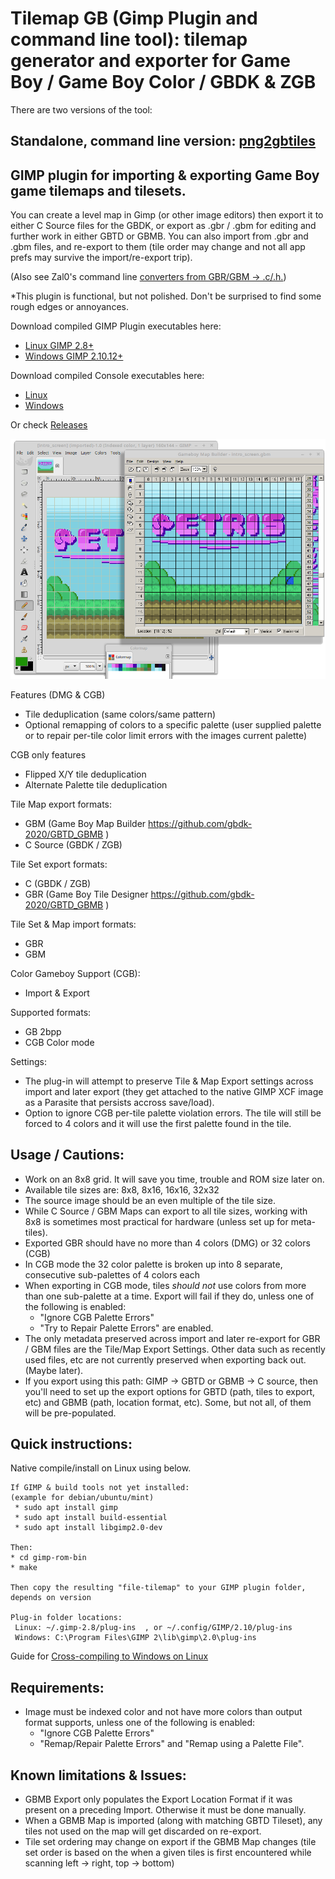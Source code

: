 Tilemap GB (Gimp Plugin and command line tool): tilemap generator and exporter for Game Boy / Game Boy Color / GBDK & ZGB
===========

There are two versions of the tool:

## Standalone, command line version: [png2gbtiles](/console)

## GIMP plugin for importing & exporting Game Boy game tilemaps and tilesets.

You can create a level map in Gimp (or other image editors) then export it to either C Source files for the GBDK, or export as .gbr / .gbm for editing and further work in either GBTD or GBMB. You can also import from .gbr and .gbm files, and re-export to them (tile order may change and not all app prefs may survive the import/re-export trip).

(Also see Zal0's command line [converters from GBR/GBM -> .c/.h.](https://github.com/Zal0/ZGB/tree/master/tools)) 

*This plugin is functional, but not polished. Don't be surprised to find some rough edges or annoyances.

Download compiled GIMP Plugin executables here:
 * [Linux GIMP 2.8+](/bin/linux)
 * [Windows GIMP 2.10.12+](/bin/windows)

Download compiled Console executables here:
 * [Linux](/console/bin/linux)
 * [Windows](/console/bin/windows)

Or check [Releases](https://github.com/bbbbbr/gimp-tilemap-gb/releases)

![Opening a Game Boy Map Builder map as an image in GIMP](https://raw.githubusercontent.com/bbbbbr/gimp-tilemap/master/info/gimp-tilemap-plugin-screenshot.png)


Features (DMG & CGB)
 * Tile deduplication (same colors/same pattern)
 * Optional remapping of colors to a specific palette (user supplied palette or to repair per-tile color limit errors with the images current palette)

CGB only features
 * Flipped X/Y tile deduplication
 * Alternate Palette tile deduplication

Tile Map export formats:
* GBM (Game Boy Map Builder https://github.com/gbdk-2020/GBTD_GBMB )
* C Source (GBDK / ZGB)

Tile Set export formats:
 * C (GBDK / ZGB)
 * GBR (Game Boy Tile Designer https://github.com/gbdk-2020/GBTD_GBMB )

Tile Set & Map import formats:
 * GBR
 * GBM

Color Gameboy Support (CGB):
 * Import & Export

Supported formats:
 * GB 2bpp
 * CGB Color mode

Settings:
 * The plug-in will attempt to preserve Tile & Map Export settings across import and later export (they get attached to the native GIMP XCF image as a Parasite that persists accross save/load).
 * Option to ignore CGB per-tile palette violation errors. The tile will still be forced to 4 colors and it will use the first palette found in the tile.


## Usage / Cautions:
 * Work on an 8x8 grid. It will save you time, trouble and ROM size later on.
 * Available tile sizes are: 8x8, 8x16, 16x16, 32x32
 * The source image should be an even multiple of the tile size.
 * While C Source / GBM Maps can export to all tile sizes, working with 8x8 is sometimes most practical for hardware (unless set up for meta-tiles).
 * Exported GBR should have no more than 4 colors (DMG) or 32 colors (CGB)
 * In CGB mode the 32 color palette is broken up into 8 separate, consecutive sub-palettes of 4 colors each
 * When exporting in CGB mode, tiles *should not* use colors from more than one sub-palette at a time. Export will fail if they do, unless one of the following is enabled:
   * "Ignore CGB Palette Errors"
   * "Try to Repair Palette Errors" are enabled.
 * The only metadata preserved across import and later re-export for GBR / GBM files are the Tile/Map Export Settings. Other data such as recently used files, etc are not currently preserved when exporting back out. (Maybe later).
 * If you export using this path: GIMP -> GBTD or GBMB -> C source, then you'll need to set up the export options for GBTD (path, tiles to export, etc) and GBMB (path, location format, etc). Some, but not all, of them will be pre-populated.

## Quick instructions:

Native compile/install on Linux using below.

```
If GIMP & build tools not yet installed:
(example for debian/ubuntu/mint)
 * sudo apt install gimp
 * sudo apt install build-essential
 * sudo apt install libgimp2.0-dev

Then:
* cd gimp-rom-bin
* make

Then copy the resulting "file-tilemap" to your GIMP plugin folder, depends on version

Plug-in folder locations:
 Linux: ~/.gimp-2.8/plug-ins  , or ~/.config/GIMP/2.10/plug-ins
 Windows: C:\Program Files\GIMP 2\lib\gimp\2.0\plug-ins

```
Guide for [Cross-compiling to Windows on Linux](https://github.com/bbbbbr/gimp-rom-bin/blob/master/doc/GIMP%20jhbuild%20for%20Windows%20on%20Linux.md)


## Requirements:
* Image must be indexed color and not have more colors than output format supports, unless one of the following is enabled:
   * "Ignore CGB Palette Errors"
   * "Remap/Repair Palette Errors" and "Remap using a Palette File".

## Known limitations & Issues:
* GBMB Export only populates the Export Location Format if it was present on a preceding Import. Otherwise it must be done manually.
* When a GBMB Map is imported (along with matching GBTD Tileset), any tiles not used on the map will get discarded on re-export.
* Tile set ordering may change on export if the GBMB Map changes (tile set order is based on the when a given tiles is first encountered while scanning left -> right, top -> bottom)



